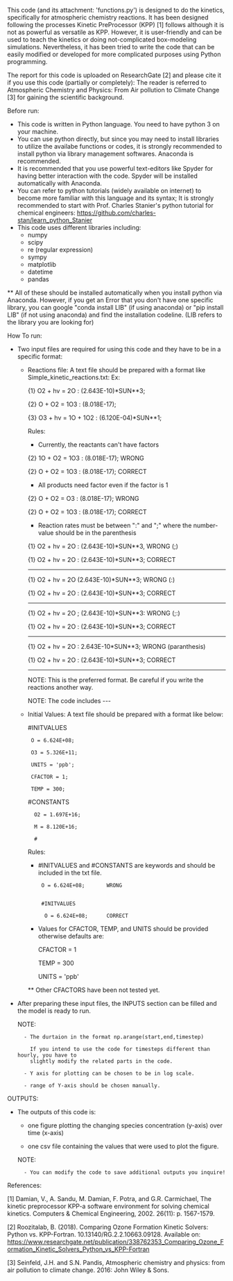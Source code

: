 This code (and its attachment: 'functions.py') is designed to do the kinetics, specifically for atmospheric chemistry reactions. 
It has been designed following the processes Kinetic PreProcessor (KPP) [1] follows although
it is not as powerful as versatile as KPP. However, it is user-friendly and can be used 
to teach the kinetics or doing not-complicated box-modeling simulations. Nevertheless,
it has been tried to write the code that can be easily modified or developed for more 
complicated purposes using Python programming.


The report for this code is uploaded on ResearchGate [2] and please cite it if you use this code (partially or completely):
The reader is referred to Atmospheric Chemistry and Physics: From Air pollution to Climate Change [3] for gaining the scientific background.

Before run:

- This code is written in Python language. You need to have python 3 on your machine. 
- You can use python directly, but since you may need to install libraries to utilize the availabe functions or codes, it is strongly     recommended to install python via library management softwares. Anaconda is recommended. 
- It is recommended that you use powerful text-editors like Spyder for having better 
  interaction with the code. Spyder will be installed automatically with Anaconda.
- You can refer to python tutorials (widely available on internet) to become more familiar with this language and its syntax; It is strongly recommended to start with   Prof. Charles Stanier's python tutorial for chemical engineers: https://github.com/charles-stan/learn_python_Stanier
- This code uses different libraries including:
    - numpy
    - scipy
    - re (regular expression)
    - sympy
    - matplotlib
    - datetime
    - pandas 
    
 ** All of these should be installed automatically when you install python via Anaconda. However, if you get an Error that you don't have one specific library, you can google "conda install LIB" (if using anaconda) or "pip install LIB" (if not using anaconda) and find the installation codeline. (LIB refers to the library you are looking for)
 
 
 
How To run:
    
- Two input files are required for using this code and they have to be in a specific format:
    - Reactions file: A text file should be prepared with a format like Simple_kinetic_reactions.txt:
        Ex:
        
        {1}  O2   + hv = 2O		: (2.643E-10)*SUN**3; 
        
        {2}  O    + O2 = 1O3		: (8.018E-17);
        
        {3}  O3   + hv = 1O   + 1O2 	: (6.120E-04)*SUN**1;        
        
        
        Rules:
        
        - Currently, the reactants can't have factors 
        
         {2}  1O    + O2 = 1O3		: (8.018E-17);  WRONG
         
         {2}  O    + O2 = 1O3		: (8.018E-17); CORRECT
         

        - All products need factor even if the factor is 1
        
         {2}  O    + O2 = O3		: (8.018E-17); WRONG
         
         {2}  O    + O2 = 1O3		: (8.018E-17); CORRECT
         
         
        - Reaction rates must be between ":" and ";" where the number-value should be in the parenthesis
        
         {1}  O2   + hv = 2O		: (2.643E-10)*SUN**3,   WRONG (;)
         
         {1}  O2   + hv = 2O		: (2.643E-10)*SUN**3;   CORRECT
         
         -------
         
         {1}  O2   + hv = 2O		 (2.643E-10)*SUN**3;    WRONG (:)
         
         {1}  O2   + hv = 2O		: (2.643E-10)*SUN**3;   CORRECT
         
         -------
         
         {1}  O2   + hv = 2O		; (2.643E-10)*SUN**3:   WRONG (;:)
         
         {1}  O2   + hv = 2O		: (2.643E-10)*SUN**3;   CORRECT
         
         -------
         
         {1}  O2   + hv = 2O		: 2.643E-10*SUN**3;     WRONG (paranthesis)
         
         {1}  O2   + hv = 2O		: (2.643E-10)*SUN**3;   CORRECT
         
         -------         
         
         NOTE: This is the preferred format. Be careful if you write the reactions another way.
         
         NOTE: The code includes ---
         
 
 
    - Initial Values: A text file should be prepared with a format like below:
        

        #INITVALUES 
        
           O = 6.624E+08; 
           
           O3 = 5.326E+11;   
           
           UNITS = 'ppb';
           
           CFACTOR = 1;   
           
           TEMP = 300;
           
           
        #CONSTANTS
        
        	O2 = 1.697E+16;
          
        	M = 8.120E+16;
          
        	#
          
          
        Rules:
        
        - #INITVALUES and #CONSTANTS are keywords and should be included in the txt file.
        
                                
               O = 6.624E+08;       WRONG
               
        
               #INITVALUES
               
                O = 6.624E+08;      CORRECT
                
                
                
        - Values for CFACTOR, TEMP, and UNITS should be provided otherwise defaults are:
        
            CFACTOR = 1
            
            TEMP = 300
            
            UNITS = 'ppb'
            
         ** Other CFACTORS have been not tested yet.  
         


- After preparing these input files, the INPUTS section can be filled and the model is ready to run.


    NOTE:
    
        - The durtaion in the format np.arange(start,end,timestep)
        
          If you intend to use the code for timesteps different than hourly, you have to 
          slightly modify the related parts in the code.
          
        - Y axis for plotting can be chosen to be in log scale.
        
        - range of Y-axis should be chosen manually.


OUTPUTS:

- The outputs of this code is:

    - one figure plotting the changing species concentration (y-axis) over time (x-axis)
    
    - one csv file containing the values that were used to plot the figure.
    
    NOTE:
    
        - You can modify the code to save additional outputs you inquire!
    
    
References: 


[1] Damian, V., A. Sandu, M. Damian, F. Potra, and G.R. Carmichael, The kinetic preprocessor KPP-a software environment for solving chemical kinetics. Computers & Chemical Engineering, 2002. 26(11): p. 1567-1579.

[2] Roozitalab, B. (2018). Comparing Ozone Formation Kinetic Solvers: Python vs. KPP-Fortran. 10.13140/RG.2.2.10663.09128. Available on: https://www.researchgate.net/publication/338762353_Comparing_Ozone_Formation_Kinetic_Solvers_Python_vs_KPP-Fortran

[3] Seinfeld, J.H. and S.N. Pandis, Atmospheric chemistry and physics: from air pollution to climate change. 2016: John Wiley & Sons.
